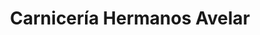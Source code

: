 ---
title: "Carnicería Hermanos Avelar"
url: /zapopan/carniceria-hermanos-avelar/
shop: carnicero
---